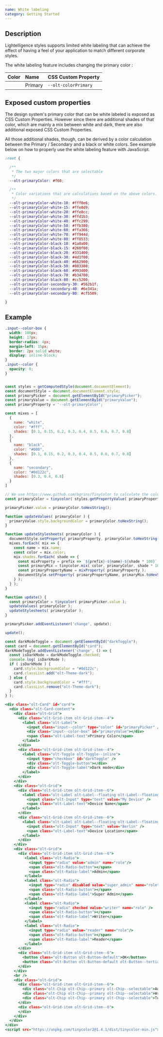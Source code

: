 ```yaml
---
name: White labeling
category: Getting Started
---
```


## Description

Lightelligence styles supports limited white labeling that can achieve the
effect of having a feel of your application to match different corporate styles.

The white labeling feature includes changing the primary color :

| Color                                                | Name      | CSS Custom Property       |
|:----------------------------------------------------:|:----------|:--------------------------|
| <div class="demo-color demo-color--primary"></div>   | Primary   | `--olt-colorPrimary`   |

## Exposed custom properties

The design system's primary color that can be white labeled is exposed as CSS
Custom Properties. However since there are additional shades of that color,
which are mainly a mix between white and dark, there are also additional
exposed CSS Custom Properties.

All those additional shades, though, can be derived by a color calculation
between the Primary / Secondary and a black or white colors. See example
below on how to properly use the white labeling feature with JavaScript.

```css
:root {

  /**
   * The two major colors that are selectable
   */
  --olt-primaryColor: #f60;

  /**
   * Color variations that are calculations based on the above colors.
   */
  --olt-primaryColor-white-10: #fff0e6;
  --olt-primaryColor-white-15: #ffe8d9;
  --olt-primaryColor-white-20: #ffe0cc;
  --olt-primaryColor-white-30: #ffd1b3;
  --olt-primaryColor-white-40: #ffc299;
  --olt-primaryColor-white-50: #ffb380;
  --olt-primaryColor-white-60: #ffa366;
  --olt-primaryColor-white-70: #ff944d;
  --olt-primaryColor-white-80: #ff8533;
  --olt-primaryColor-black-10: #1a0a00;
  --olt-primaryColor-black-15: #260f00;
  --olt-primaryColor-black-20: #331400;
  --olt-primaryColor-black-30: #4d1f00;
  --olt-primaryColor-black-40: #662900;
  --olt-primaryColor-black-50: #803300;
  --olt-primaryColor-black-60: #993d00;
  --olt-primaryColor-black-70: #b34700;
  --olt-primaryColor-black-80: #cc5200;
  --olt-primaryColor-secondary-30: #562b1f;
  --olt-primaryColor-secondary-40: #6e341a;
  --olt-primaryColor-secondary-80: #cf5509;

}
```

## Example

```white-labeling.css
.input--color-box {
  width: 100px;
  height: 17px;
  border-radius: 4px;
  margin-left: 15px;
  border: 2px solid white;
  display: inline-block;
}
.input--color {
  opacity: 0;
}
```

```white-labeling.js

const styles = getComputedStyle(document.documentElement);
const documentStyle = document.documentElement.style;
const primaryPicker = document.getElementById("primaryPicker");
const primaryValue = document.getElementById("primaryValue");
const primaryProperty = '--olt-primaryColor';

const mixes = [
  {
    name: "white",
    color: "#fff",
    shades: [0.1, 0.15, 0.2, 0.3, 0.4, 0.5, 0.6, 0.7, 0.8]
  },
  {
    name: "black",
    color: "#000",
    shades: [0.1, 0.15, 0.2, 0.3, 0.4, 0.5, 0.6, 0.7, 0.8]
  },
  {
    name: "secondary",
    color: "#0d122c",
    shades: [0.3, 0.4, 0.8]
  }
]

// We use https://www.github.com/bgrins/TinyColor to calculate the colors
const primaryColor = tinycolor( styles.getPropertyValue( primaryProperty ) );

primaryPicker.value = primaryColor.toHexString();

function updateValues( primaryColor ) {
  primaryValue.style.backgroundColor = primaryColor.toHexString();
}

function updateStylesheets( primaryColor ) {
  documentStyle.setProperty( primaryProperty, primaryColor.toHexString() );
  mixes.forEach( mix => {
    const name = mix.name;
    const color = mix.color;
    mix.shades.forEach( shade => {
      const mixProperty = prefix => `${prefix}-${name}-${shade * 100}`;
      const primaryMix = tinycolor.mix( color, primaryColor, shade * 100 );
      const primaryPropertyName = mixProperty( primaryProperty );
      documentStyle.setProperty( primaryPropertyName, primaryMix.toHexString() );
    } );
  } );
}

function update() {
  const primaryColor = tinycolor( primaryPicker.value );
  updateValues( primaryColor );
  updateStylesheets( primaryColor );
}

primaryPicker.addEventListener('change', update);

update();

const darkModeToggle = document.getElementById("darkToggle");
const card = document.getElementById("card");
darkModeToggle.addEventListener('change', () => {
  const isDarkMode = darkModeToggle.checked;
  console.log( isDarkMode );
  if ( isDarkMode ) {
    card.style.backgroundColor = "#0d122c";
    card.classList.add("olt-Theme-dark");
  } else {
    card.style.backgroundColor = "#fff";
    card.classList.remove("olt-Theme-dark");
  }
} );

```

```white-labeling.html
<div class="olt-Card" id="card">
  <div class="olt-Card-content">
    <div class="olt-Grid">
      <div class="olt-Grid-item olt-Grid-item--4">
        <label class="olt-Label">
          <input class="input--color" type="color" id="primaryPicker" />
          <div class="input--color-box" id="primaryValue"></div>
          <span class="olt-Label-text">Primary Color</span>
        </label>
      </div>
      <div class="olt-Grid-item olt-Grid-item--4">
        <label class="olt-Toggle olt-Toggle--inline">
          <input type="checkbox" id="darkToggle" />
          <div class="olt-Toggle-button"></div>
          <div class="olt-Toggle-label">Dark mode</div>
        </label>
      </div>
    </div>
    <div class="olt-Grid">
      <div class="olt-Grid-item olt-Grid-item--6">
        <label class="olt-Label olt-Label--floating olt-Label--floating has-value">
          <input class="olt-Input" type="text" value="My Device" />
          <span class="olt-Label-text">Device Name</span>
        </label>
      </div>
      <div class="olt-Grid-item olt-Grid-item--6">
        <label class="olt-Label olt-Label--floating olt-Label--floating has-value">
          <input class="olt-Input" type="text" value="Berlin" />
          <span class="olt-Label-text">Device Location</span>
        </label>
      </div>
    </div>
    <div class="olt-Grid">
      <div class="olt-Grid-item olt-Grid-item--6">
         <label class="olt-Radio">
           <input type="radio" value="admin" name="role"/>
           <span class="olt-Radio-button"></span>
           <span class="olt-Radio-label">Admin</span>
         </label>
         <label class="olt-Radio">
           <input type="radio" disabled value="super_admin" name="role"/>
           <span class="olt-Radio-button"></span>
           <span class="olt-Radio-label">Super Admin</span>
         </label>
         <label class="olt-Radio">
           <input type="radio" checked value="writer" name="role" />
           <span class="olt-Radio-button"></span>
           <span class="olt-Radio-label">Writer</span>
         </label>
         <label class="olt-Radio">
           <input type="radio" value="reader" name="role"/>
           <span class="olt-Radio-button"></span>
           <span class="olt-Radio-label">Reader</span>
         </label>
      </div>
      <div class="olt-Grid-item olt-Grid-item--6">
        <button class="olt-Button olt-Button-default">OK</button>
        <button class="olt-Button olt-Button-default olt-Button--tertiary olt-Button--action">Cancel</button>
      </div>
    </div>
    <br />
    <div class="olt-Grid">
      <div class="olt-Grid-item olt-Grid-item--6">
        <div class="olt-Chip olt-Chip--primary olt-Chip--selectable">Administrator</div>
        <div class="olt-Chip olt-Chip--primary olt-Chip--selectable">Writer</div>
        <div class="olt-Chip olt-Chip--primary olt-Chip--selectable">Tenant Manager</div>
      </div>
      <div class="olt-Grid-item olt-Grid-item--6">
      </div>
    </div>
  </div>
</div>
<script src="https://unpkg.com/tinycolor2@1.4.1/dist/tinycolor-min.js"></script>
```




